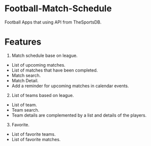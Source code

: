 # Football-Match-Schedule
Football Apps that using API from TheSportsDB.

# Features
1. Match schedule base on league.
  - List of upcoming matches.
  - List of matches that have been completed.
  - Match search.
  - Match Detail.
  - Add a reminder for upcoming matches in calendar events.
  
2. List of teams based on league.
  - List of team.
  - Team search.
  - Team details are complemented by a list and details of the players.
  
3. Favorite.
  - List of favorite teams.
  - List of favorite matches.
